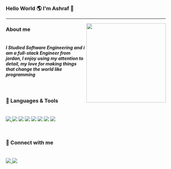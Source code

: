 ### Hello World 🌎 I'm Ashraf 👋 
<hr />
<img align=right height="250px" src="https://cdn.dribbble.com/users/1162077/screenshots/3848914/programmer.gif" />

### About me
# 
<h5 >I Studied Software Engineering and i am a full-stack Engineer from jordan, I enjoy using my attention to detail, my love for making things that change the world like programming

<h5>


</br>

### 💼 Languages & Tools

<h1  margin="0px"></h1>

<p>
<a href ="https://www.w3schools.com"> <img src="https://img.shields.io/badge/JavaScript-323330?style=for-the-badge&logo=javascript&logoColor=F7DF1E" />  </a>
<img src="https://img.shields.io/badge/HTML5-E34F26?style=for-the-badge&logo=html5&logoColor=white" />
<img src="https://img.shields.io/badge/CSS3-1572B6?style=for-the-badge&logo=css3&logoColor=white" />
<img src="https://img.shields.io/badge/MongoDB-4EA94B?style=for-the-badge&logo=mongodb&logoColor=white" />
<img src="https://img.shields.io/badge/Node.js-339933?style=for-the-badge&logo=nodedotjs&logoColor=white" />
<img src="https://img.shields.io/badge/Express.js-000000?style=for-the-badge&logo=express&logoColor=white" />
<img src="https://img.shields.io/badge/React-20232A?style=for-the-badge&logo=react&logoColor=61DAFB" />
<img src="https://img.shields.io/badge/Bootstrap-563D7C?style=for-the-badge&logo=bootstrap&logoColor=white" />
</p>



</br>
<p>

### :email: Connect with me 
<h1></h1> 
</p>
<p>
<a href='https://www.linkedin.com/in/ashrafalalaqmeh/'> <img src="https://img.shields.io/badge/LinkedIn-0077B5?style=for-the-badge&logo=linkedin&logoColor=white" /> </a>
  <a href='mailto:ashraf.alalaqmeh@gmail.com'> <img src="https://img.shields.io/badge/Gmail-D14836?style=for-the-badge&logo=gmail&logoColor=white" /> </a>
  
</p>





<!-- **AshrafSAlalaqmeh/AshrafSAlalaqmeh** is a ✨ _special_ ✨ repository because its `README.md` (this file) appears on your GitHub profile.

Here are some ideas to get you started:

- 🔭 I’m currently working on ...
- 🌱 I’m currently learning ...
- 👯 I’m looking to collaborate on ...
- 🤔 I’m looking for help with ...
- 💬 Ask me about ...
- 📫 How to reach me: ...
- 😄 Pronouns: ...
- ⚡ Fun fact: ... -->

